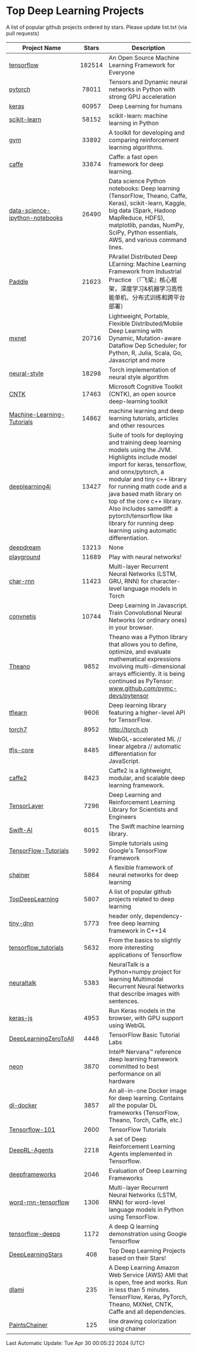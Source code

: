 # Top Deep Learning Projects
A list of popular github projects ordered by stars.
Please update list.txt (via pull requests)

|Project Name| Stars | Description |
| ---------- |:-----:| ----------- |
| [tensorflow](https://github.com/tensorflow/tensorflow) | 182514 | An Open Source Machine Learning Framework for Everyone |
| [pytorch](https://github.com/pytorch/pytorch) | 78011 | Tensors and Dynamic neural networks in Python with strong GPU acceleration |
| [keras](https://github.com/keras-team/keras) | 60957 | Deep Learning for humans |
| [scikit-learn](https://github.com/scikit-learn/scikit-learn) | 58152 | scikit-learn: machine learning in Python |
| [gym](https://github.com/openai/gym) | 33892 | A toolkit for developing and comparing reinforcement learning algorithms. |
| [caffe](https://github.com/BVLC/caffe) | 33874 | Caffe: a fast open framework for deep learning. |
| [data-science-ipython-notebooks](https://github.com/donnemartin/data-science-ipython-notebooks) | 26490 | Data science Python notebooks: Deep learning (TensorFlow, Theano, Caffe, Keras), scikit-learn, Kaggle, big data (Spark, Hadoop MapReduce, HDFS), matplotlib, pandas, NumPy, SciPy, Python essentials, AWS, and various command lines. |
| [Paddle](https://github.com/PaddlePaddle/Paddle) | 21623 | PArallel Distributed Deep LEarning: Machine Learning Framework from Industrial Practice （『飞桨』核心框架，深度学习&机器学习高性能单机、分布式训练和跨平台部署） |
| [mxnet](https://github.com/apache/mxnet) | 20716 | Lightweight, Portable, Flexible Distributed/Mobile Deep Learning with Dynamic, Mutation-aware Dataflow Dep Scheduler; for Python, R, Julia, Scala, Go, Javascript and more |
| [neural-style](https://github.com/jcjohnson/neural-style) | 18298 | Torch implementation of neural style algorithm |
| [CNTK](https://github.com/microsoft/CNTK) | 17463 | Microsoft Cognitive Toolkit (CNTK), an open source deep-learning toolkit |
| [Machine-Learning-Tutorials](https://github.com/ujjwalkarn/Machine-Learning-Tutorials) | 14862 | machine learning and deep learning tutorials, articles and other resources  |
| [deeplearning4j](https://github.com/deeplearning4j/deeplearning4j) | 13427 | Suite of tools for deploying and training deep learning models using the JVM. Highlights include model import for keras, tensorflow, and onnx/pytorch, a modular and tiny c++ library for running math code and a java based math library on top of the core c++ library. Also includes samediff: a pytorch/tensorflow like library for running deep learning using automatic differentiation. |
| [deepdream](https://github.com/google/deepdream) | 13213 | None |
| [playground](https://github.com/tensorflow/playground) | 11689 | Play with neural networks! |
| [char-rnn](https://github.com/karpathy/char-rnn) | 11423 | Multi-layer Recurrent Neural Networks (LSTM, GRU, RNN) for character-level language models in Torch |
| [convnetjs](https://github.com/karpathy/convnetjs) | 10744 | Deep Learning in Javascript. Train Convolutional Neural Networks (or ordinary ones) in your browser. |
| [Theano](https://github.com/Theano/Theano) | 9852 | Theano was a Python library that allows you to define, optimize, and evaluate mathematical expressions involving multi-dimensional arrays efficiently. It is being continued as PyTensor: www.github.com/pymc-devs/pytensor |
| [tflearn](https://github.com/tflearn/tflearn) | 9606 | Deep learning library featuring a higher-level API for TensorFlow. |
| [torch7](https://github.com/torch/torch7) | 8952 | http://torch.ch |
| [tfjs-core](https://github.com/tensorflow/tfjs-core) | 8485 | WebGL-accelerated ML // linear algebra // automatic differentiation for JavaScript. |
| [caffe2](https://github.com/facebookarchive/caffe2) | 8423 | Caffe2 is a lightweight, modular, and scalable deep learning framework. |
| [TensorLayer](https://github.com/tensorlayer/TensorLayer) | 7296 | Deep Learning and Reinforcement Learning Library for Scientists and Engineers  |
| [Swift-AI](https://github.com/Swift-AI/Swift-AI) | 6015 | The Swift machine learning library. |
| [TensorFlow-Tutorials](https://github.com/nlintz/TensorFlow-Tutorials) | 5992 | Simple tutorials using Google's TensorFlow Framework |
| [chainer](https://github.com/chainer/chainer) | 5864 | A flexible framework of neural networks for deep learning |
| [TopDeepLearning](https://github.com/aymericdamien/TopDeepLearning) | 5807 | A list of popular github projects related to deep learning |
| [tiny-dnn](https://github.com/tiny-dnn/tiny-dnn) | 5773 | header only, dependency-free deep learning framework in C++14 |
| [tensorflow_tutorials](https://github.com/pkmital/tensorflow_tutorials) | 5632 | From the basics to slightly more interesting applications of Tensorflow |
| [neuraltalk](https://github.com/karpathy/neuraltalk) | 5383 | NeuralTalk is a Python+numpy project for learning Multimodal Recurrent Neural Networks that describe images with sentences. |
| [keras-js](https://github.com/transcranial/keras-js) | 4953 | Run Keras models in the browser, with GPU support using WebGL |
| [DeepLearningZeroToAll](https://github.com/hunkim/DeepLearningZeroToAll) | 4448 | TensorFlow Basic Tutorial Labs |
| [neon](https://github.com/NervanaSystems/neon) | 3870 | Intel® Nervana™ reference deep learning framework committed to best performance on all hardware |
| [dl-docker](https://github.com/floydhub/dl-docker) | 3857 | An all-in-one Docker image for deep learning. Contains all the popular DL frameworks (TensorFlow, Theano, Torch, Caffe, etc.) |
| [Tensorflow-101](https://github.com/sjchoi86/Tensorflow-101) | 2600 | TensorFlow Tutorials |
| [DeepRL-Agents](https://github.com/awjuliani/DeepRL-Agents) | 2218 | A set of Deep Reinforcement Learning Agents implemented in Tensorflow. |
| [deepframeworks](https://github.com/zer0n/deepframeworks) | 2046 | Evaluation of Deep Learning Frameworks |
| [word-rnn-tensorflow](https://github.com/hunkim/word-rnn-tensorflow) | 1306 | Multi-layer Recurrent Neural Networks (LSTM, RNN) for word-level language models in Python using TensorFlow. |
| [tensorflow-deepq](https://github.com/siemanko/tensorflow-deepq) | 1172 | A deep Q learning demonstration using Google Tensorflow |
| [DeepLearningStars](https://github.com/hunkim/DeepLearningStars) | 408 | Top Deep Learning Projects based on their Stars! |
| [dlami](https://github.com/ritchieng/dlami) | 235 | A Deep Learning Amazon Web Service (AWS) AMI that is open, free and works. Run in less than 5 minutes. TensorFlow, Keras, PyTorch, Theano, MXNet, CNTK, Caffe and all dependencies. |
| [PaintsChainer](https://github.com/taizan/PaintsChainer) | 125 | line drawing colorization using chainer |

Last Automatic Update: Tue Apr 30 00:05:22 2024 (UTC)

